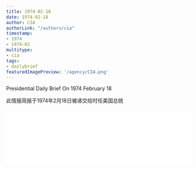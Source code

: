 ```yaml
---
title: 1974-02-18
date: 1974-02-18
author: CIA 
authorLink: "/authors/cia"
timestamp: 
- 1974
- 1974-02
multitype: 
- cia
tags: 
- dailybrief
featuredImagePreview: '/agency/CIA.png'
---
```



Presidential Daily Brief On 1974 February 18

此情报简报于1974年2月18日被递交给时任美国总统

<!--more-->





<div id="over" style="width:100%; overflow:hidden"> <iframe id="sFrame" name="sFrame" frameborder="no" border="0"  allowfullscreen marginwidth="0" scrolling="no" src = " /CIA/1974-02-18.html "  style = " position:absulute; width: 806px; top: 300;" > </iframe> </div>